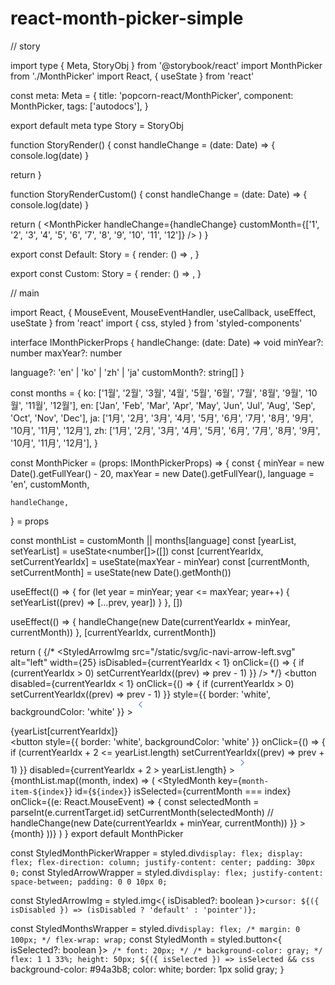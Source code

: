 # react-month-picker-simple

// story


import type { Meta, StoryObj } from '@storybook/react'
import MonthPicker from './MonthPicker'
import React, { useState } from 'react'

const meta: Meta<typeof MonthPicker> = {
  title: 'popcorn-react/MonthPicker',
  component: MonthPicker,
  tags: ['autodocs'],
}

export default meta
type Story = StoryObj<typeof MonthPicker>

function StoryRender() {
  const handleChange = (date: Date) => {
    console.log(date)
  }

  return <MonthPicker handleChange={handleChange} />
}

function StoryRenderCustom() {
  const handleChange = (date: Date) => {
    console.log(date)
  }

  return (
    <MonthPicker
      handleChange={handleChange}
      customMonth={['1', '2', '3', '4', '5', '6', '7', '8', '9', '10', '11', '12']}
    />
  )
}

export const Default: Story = {
  render: () => <StoryRender />,
}

export const Custom: Story = {
  render: () => <StoryRenderCustom />,
}





// main

import React, { MouseEvent, MouseEventHandler, useCallback, useEffect, useState } from 'react'
import { css, styled } from 'styled-components'

interface IMonthPickerProps {
  handleChange: (date: Date) => void
  minYear?: number
  maxYear?: number

  language?: 'en' | 'ko' | 'zh' | 'ja'
  customMonth?: string[]
}

const months = {
  ko: ['1월', '2월', '3월', '4월', '5월', '6월', '7월', '8월', '9월', '10월', '11월', '12월'],
  en: ['Jan', 'Feb', 'Mar', 'Apr', 'May', 'Jun', 'Jul', 'Aug', 'Sep', 'Oct', 'Nov', 'Dec'],
  ja: ['1月', '2月', '3月', '4月', '5月', '6月', '7月', '8月', '9月', '10月', '11月', '12月'],
  zh: ['1月', '2月', '3月', '4月', '5月', '6月', '7月', '8月', '9月', '10月', '11月', '12月'],
}

const MonthPicker = (props: IMonthPickerProps) => {
  const {
    minYear = new Date().getFullYear() - 20,
    maxYear = new Date().getFullYear(),
    language = 'en',
    customMonth,

    handleChange,
  } = props

  const monthList = customMonth || months[language]
  const [yearList, setYearList] = useState<number[]>([])
  const [currentYearIdx, setCurrentYearIdx] = useState<number>(maxYear - minYear)
  const [currentMonth, setCurrentMonth] = useState<number>(new Date().getMonth())

  useEffect(() => {
    for (let year = minYear; year <= maxYear; year++) {
      setYearList((prev) => [...prev, year])
    }
  }, [])

  useEffect(() => {
    handleChange(new Date(currentYearIdx + minYear, currentMonth))
  }, [currentYearIdx, currentMonth])

  return (
    <StyledMonthPickerWrapper>
      <StyledArrowWrapper>
        {/* <StyledArrowImg
          src="/static/svg/ic-navi-arrow-left.svg"
          alt="left"
          width={25}
          isDisabled={currentYearIdx < 1}
          onClick={() => {
            if (currentYearIdx > 0) setCurrentYearIdx((prev) => prev - 1)
          }}
        /> */}
        <button
          disabled={currentYearIdx < 1}
          onClick={() => {
            if (currentYearIdx > 0) setCurrentYearIdx((prev) => prev - 1)
          }}
          style={{ border: 'white', backgroundColor: 'white' }}
        >
          <svg width="25" height="25" viewBox="0 0 25 25" xmlns="http://www.w3.org/2000/svg">
            <g fill="none">
              <path d="M0 0h16v16H0z" />
              <path fill="#3E6CDF" d="m5 8 5-5 .7.7L6.4 8l4.3 4.3-.7.7z" />
            </g>
          </svg>
        </button>
        <div>{yearList[currentYearIdx]}</div>
        <button
          style={{ border: 'white', backgroundColor: 'white' }}
          onClick={() => {
            if (currentYearIdx + 2 <= yearList.length) setCurrentYearIdx((prev) => prev + 1)
          }}
          disabled={currentYearIdx + 2 > yearList.length}
        >
          <svg width="25" height="25" viewBox="0 0 25 25" xmlns="http://www.w3.org/2000/svg">
            <g fill="none">
              <path d="M0 0h16v16H0z" />
              <path fill="#3E6CDF" d="m11 8-5 5-.7-.7L9.6 8 5.3 3.7 6 3z" />
            </g>
          </svg>
        </button>
      </StyledArrowWrapper>
      <StyledMonthsWrapper>
        {monthList.map((month, index) => (
          <StyledMonth
            key={`month-item-${index}`}
            id={`${index}`}
            isSelected={currentMonth === index}
            onClick={(e: React.MouseEvent<HTMLElement>) => {
              const selectedMonth = parseInt(e.currentTarget.id)
              setCurrentMonth(selectedMonth)
              // handleChange(new Date(currentYearIdx + minYear, currentMonth))
            }}
          >
            {month}
          </StyledMonth>
        ))}
      </StyledMonthsWrapper>
    </StyledMonthPickerWrapper>
  )
}
export default MonthPicker

const StyledMonthPickerWrapper = styled.div`
  display: flex;
  display: flex;
  flex-direction: column;
  justify-content: center;
  padding: 30px 0;
`
const StyledArrowWrapper = styled.div`
  display: flex;
  justify-content: space-between;
  padding: 0 0 10px 0;
`

const StyledArrowImg = styled.img<{ isDisabled?: boolean }>`
  cursor: ${({ isDisabled }) => (isDisabled ? 'default' : 'pointer')};
`

const StyledMonthsWrapper = styled.div`
  display: flex;
  /* margin: 0 100px; */
  flex-wrap: wrap;
`
const StyledMonth = styled.button<{ isSelected?: boolean }>`
  /* font: 20px; */
  /* background-color: gray; */
  flex: 1 1 33%;
  height: 50px;
  ${({ isSelected }) =>
    isSelected &&
    css`
      background-color: #94a3b8;
      color: white;
      border: 1px solid gray;
    `}
`

